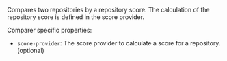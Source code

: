 ﻿Compares two repositories by a repository score. The calculation of the repository score is defined in the score provider.

Comparer specific properties:

- `score-provider`: The score provider to calculate a score for a repository. (optional)
